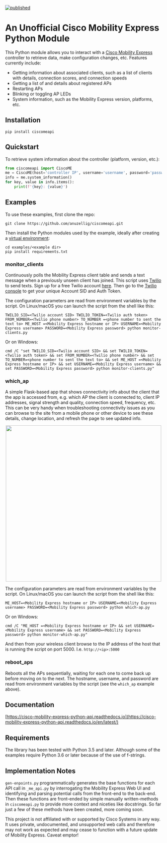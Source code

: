 [![published](https://static.production.devnetcloud.com/codeexchange/assets/images/devnet-published.svg)](https://developer.cisco.com/codeexchange/github/repo/anuzellig/ciscomeapi)
# An Unofficial Cisco Mobility Express Python Module
This Python module allows you to interact with a [Cisco Mobility Express](https://www.cisco.com/c/en/us/solutions/enterprise-networks/mobility-express/index.html) controller to retrieve data, make configuration changes, etc. Features currently include:

* Getting information about associated clients, such as a list of clients with details, connection scores, and connection speeds
* Getting a list of and details about registered APs
* Restarting APs
* Blinking or toggling AP LEDs
* System information, such as the Mobility Express version, platforms, etc. 



## Installation
`pip install ciscomeapi`

## Quickstart
To retrieve system information about the controller (platform, version, etc.):

```python
from ciscomeapi import CiscoME
me = CiscoME(host='controller IP', username='username', password='password')
info = me.system_information()
for key, value in info.items():
    print(f'{key}: {value}')
``` 

## Examples
To use these examples, first clone the repo:

    git clone https://github.com/anuzellig/ciscomeapi.git
Then install the Python modules used by the example, ideally after creating a [virtual environment](https://docs.python.org/3/tutorial/venv.html):

	cd examples/<example dir>
	pip install requirements.txt
    

### monitor_clients
Continuously polls the Mobility Express client table and sends a text message when a previously unseen client has joined. This script uses [Twilio](https://www.twilio.com) to send texts. Sign up for a free Twilio account [here](https://www.twilio.com/try-twilio). Then go to the [Twilio console](https://www.twilio.com/console) to get your unique Account SID and Auth Token. 

The configuration parameters are read from environment variables by the script. On Linux/macOS you can launch the script from the shell like this:

	TWILIO_SID=<Twilio account SID> TWILIO_TOKEN=<Twilio auth token> FROM_NUMBER=<Twilio phone number> TO_NUMBER =<phone number to sent the text to> ME_HOST =<Mobility Express hostname or IP> USERNAME=<Mobility Express username> PASSWORD=<Mobility Express password> python monitor-clients.py
	
Or on Windows:

	cmd /C "set TWILIO_SID=<Twilio account SID> && set TWILIO_TOKEN=<Twilio auth token> && set FROM_NUMBER=<Twilio phone number> && set TO_NUMBER=<phone number to sent the text to> && set ME_HOST =<Mobility Express hostname or IP> && set USERNAME=<Mobility Express username> && set PASSWORD=<Mobility Express password> python monitor-clients.py"

### which_ap
A simple Flask-based app that shows connectivity info about the client that the app is accessed from, e.g. which AP the client is connected to, client IP addresses, signal strength and quality, connection speed, frequency, etc. This can be very handy when troubleshooting connectivity issues as you can browse to the site from a mobile phone or other device to see these details, change location, and refresh the page to see updated info. 

<div style="text-align: center;">
<img src="https://github.com/anuzellig/ciscomeapi/blob/master/examples/which_ap/screenshots/screenshot.png?raw=true" width="500" >
</div>

The configuration parameters are read from environment variables by the script. On Linux/macOS you can launch the script from the shell like this:

	ME_HOST=<Mobility Express hostname or IP> USERNAME=<Mobility Express username> PASSWORD=<Mobility Express password> python which-ap.py
	
Or on Windows:

	cmd /C "ME_HOST =<Mobility Express hostname or IP> && set USERNAME=<Mobility Express username> && set PASSWORD=<Mobility Express password> python monitor-which-ap.py"

And then from your wireless client browse to the IP address of the host that is running the script on port 5000. I.e. `http://<ip>:5000`

### reboot_aps
Reboots all the APs sequentially, waiting for each one to come back up before moving on to the next. The hostname, username, and password are read from environment variables by the script (see the `which_ap` example above).

 
## Documentation
[https://cisco-mobility-express-python-api.readthedocs.io](https://cisco-mobility-express-python-api.readthedocs.io/en/latest/)
 
## Requirements
The library has been tested with Python 3.5 and later. Although some of the examples require Python 3.6 or later because of the use of f-strings. 

## Implementation Notes
`gen-enpoints.py` programmatically generates the base functions for each API call in `_me_api.py` by interrogating the Mobility Express Web UI and identifying and parsing potential calls from the front-end to the back-end. Then these functions are front-ended by simple manually written-methods in `ciscomeapi.py` to provide more context and niceties like docstrings. So far just a few of these methods have been created, more coming soon. 

This project is not affiliated with or supported by Cisco Systems in any way. It uses private, undocumented, and unsupported web calls and therefore may not work as expected and may cease to function with a future update of Mobility Express. Caveat emptor!
